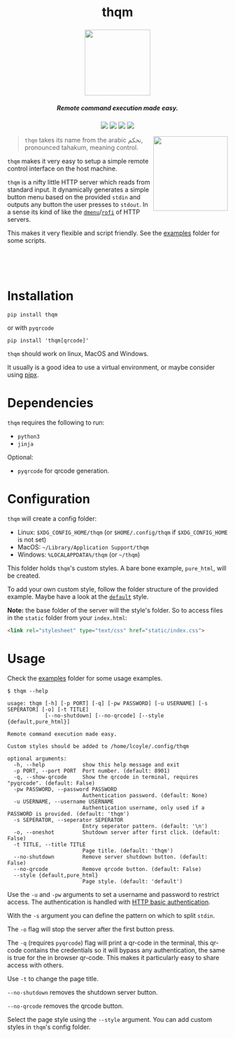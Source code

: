 <h1 align="center">thqm</h1>
<h3 align="center"><img src="https://i.imgur.com/gVB270Z.png" width="150"></h3>
<h5 align="center">Remote command execution made easy.</h5>

<p align="center">
  <a href="https://github.com/loiccoyle/thqm/actions?query=workflow%3Atests"><img src="https://github.com/loiccoyle/thqm/workflows/tests/badge.svg"></a>
  <a href="https://pypi.org/project/thqm/"><img src="https://img.shields.io/pypi/v/thqm"></a>
  <a href="./LICENSE.md"><img src="https://img.shields.io/badge/license-MIT-blue.svg"></a>
  <img src="https://img.shields.io/badge/platform-linux%20%7C%20macOS%20%7C%20windows-informational">
</p>
<img src="https://i.imgur.com/OrK36nl.png?1" align='right' width='170px'>

> `thqm` takes its name from the arabic تحكم, pronounced tahakum, meaning control.

`thqm` makes it very easy to setup a simple remote control interface on the host machine.

`thqm` is a nifty little HTTP server which reads from standard input. It dynamically generates a simple button menu based on the provided `stdin` and outputs any button the user presses to `stdout`.
In a sense its kind of like the [`dmenu`](https://tools.suckless.org/dmenu/)/[`rofi`](https://github.com/davatorium/rofi) of HTTP servers.

This makes it very flexible and script friendly. See the [examples](./examples) folder for some scripts.

&nbsp;

&nbsp;

# Installation
```shell
pip install thqm
```

or with `pyqrcode`

```shell
pip install 'thqm[qrcode]'
```

`thqm` should work on linux, MacOS and Windows.

It usually is a good idea to use a virtual environment, or maybe consider using [pipx](https://github.com/pipxproject/pipx).

# Dependencies
`thqm` requires the following to run:
  * `python3`
  * `jinja`

Optional:
  * `pyqrcode` for qrcode generation.

# Configuration
`thqm` will create a config folder:
  * Linux: `$XDG_CONFIG_HOME/thqm` (or `$HOME/.config/thqm` if `$XDG_CONFIG_HOME` is not set)
  * MacOS: `~/Library/Application Support/thqm`
  * Windows: `%LOCALAPPDATA%/thqm` (or `~/thqm`)

This folder holds `thqm`'s custom styles. A bare bone example, `pure_html`, will be created.

To add your own custom style, follow the folder structure of the provided example. Maybe have a look at the [`default`](https://github.com/loiccoyle/thqm/tree/master/thqm/styles/default) style.

**Note:** the base folder of the server will the style's folder. So to access files in the `static` folder from your `index.html`:

```html
<link rel="stylesheet" type="text/css" href="static/index.css">
```

# Usage
Check the [examples](./examples) folder for some usage examples.

```
$ thqm --help

usage: thqm [-h] [-p PORT] [-q] [-pw PASSWORD] [-u USERNAME] [-s SEPERATOR] [-o] [-t TITLE]
            [--no-shutdown] [--no-qrcode] [--style {default,pure_html}]

Remote command execution made easy.

Custom styles should be added to /home/lcoyle/.config/thqm

optional arguments:
  -h, --help            show this help message and exit
  -p PORT, --port PORT  Port number. (default: 8901)
  -q, --show-qrcode     Show the qrcode in terminal, requires "pyqrcode". (default: False)
  -pw PASSWORD, --password PASSWORD
                        Authentication password. (default: None)
  -u USERNAME, --username USERNAME
                        Authentication username, only used if a PASSWORD is provided. (default: 'thqm')
  -s SEPERATOR, --seperator SEPERATOR
                        Entry seperator pattern. (default: '\n')
  -o, --oneshot         Shutdown server after first click. (default: False)
  -t TITLE, --title TITLE
                        Page title. (default: 'thqm')
  --no-shutdown         Remove server shutdown button. (default: False)
  --no-qrcode           Remove qrcode button. (default: False)
  --style {default,pure_html}
                        Page style. (default: 'default')
```
Use the `-u` and `-pw` arguments to set a username and password to restrict access. The authentication is handled with [HTTP basic authentication](https://en.wikipedia.org/wiki/Basic_access_authentication).

With the `-s` argument you can define the pattern on which to split `stdin`.

The `-o` flag will stop the server after the first button press.

The `-q` (requires `pyqrcode`) flag will print a qr-code in the terminal, this qr-code contains the credentials so it will bypass any authentication, the same is true for the in browser qr-code. This makes it particularly easy to share access with others.

Use `-t` to change the page title.

`--no-shutdown` removes the shutdown server button.

`--no-qrcode` removes the qrcode button.

Select the page style using the `--style` argument. You can add custom styles in `thqm`'s config folder.
